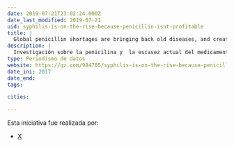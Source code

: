 ```yaml
---
date: 2019-07-21T23:02:24.000Z
date_last_modified: 2019-07-21
uid: syphilis-is-on-the-rise-because-penicillin-isnt-profitable
title: |
  Global penicillin shortages are bringing back old diseases, and creating new, deadlier ones
description: |
  Investigación sobre la penicilina y  la escasez actual del medicamento esta recuperando viejas enfermedades y creando otras.
type: Periodismo de datos
website: https://qz.com/984705/syphilis-is-on-the-rise-because-penicillin-isnt-profitable/
date_ini: 2017
date_end: 
tags:

cities: 

---
```


Esta iniciativa fue realizada por:

- [X](/organizaciones/quartz)
